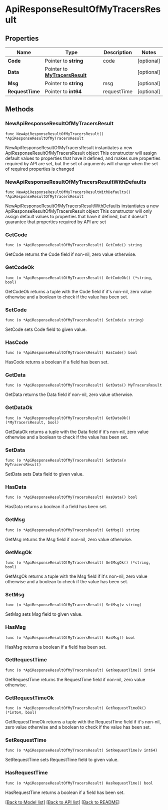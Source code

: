 # ApiResponseResultOfMyTracersResult

## Properties

Name | Type | Description | Notes
------------ | ------------- | ------------- | -------------
**Code** | Pointer to **string** | code | [optional] 
**Data** | Pointer to [**MyTracersResult**](MyTracersResult.md) |  | [optional] 
**Msg** | Pointer to **string** | msg | [optional] 
**RequestTime** | Pointer to **int64** | requestTime | [optional] 

## Methods

### NewApiResponseResultOfMyTracersResult

`func NewApiResponseResultOfMyTracersResult() *ApiResponseResultOfMyTracersResult`

NewApiResponseResultOfMyTracersResult instantiates a new ApiResponseResultOfMyTracersResult object
This constructor will assign default values to properties that have it defined,
and makes sure properties required by API are set, but the set of arguments
will change when the set of required properties is changed

### NewApiResponseResultOfMyTracersResultWithDefaults

`func NewApiResponseResultOfMyTracersResultWithDefaults() *ApiResponseResultOfMyTracersResult`

NewApiResponseResultOfMyTracersResultWithDefaults instantiates a new ApiResponseResultOfMyTracersResult object
This constructor will only assign default values to properties that have it defined,
but it doesn't guarantee that properties required by API are set

### GetCode

`func (o *ApiResponseResultOfMyTracersResult) GetCode() string`

GetCode returns the Code field if non-nil, zero value otherwise.

### GetCodeOk

`func (o *ApiResponseResultOfMyTracersResult) GetCodeOk() (*string, bool)`

GetCodeOk returns a tuple with the Code field if it's non-nil, zero value otherwise
and a boolean to check if the value has been set.

### SetCode

`func (o *ApiResponseResultOfMyTracersResult) SetCode(v string)`

SetCode sets Code field to given value.

### HasCode

`func (o *ApiResponseResultOfMyTracersResult) HasCode() bool`

HasCode returns a boolean if a field has been set.

### GetData

`func (o *ApiResponseResultOfMyTracersResult) GetData() MyTracersResult`

GetData returns the Data field if non-nil, zero value otherwise.

### GetDataOk

`func (o *ApiResponseResultOfMyTracersResult) GetDataOk() (*MyTracersResult, bool)`

GetDataOk returns a tuple with the Data field if it's non-nil, zero value otherwise
and a boolean to check if the value has been set.

### SetData

`func (o *ApiResponseResultOfMyTracersResult) SetData(v MyTracersResult)`

SetData sets Data field to given value.

### HasData

`func (o *ApiResponseResultOfMyTracersResult) HasData() bool`

HasData returns a boolean if a field has been set.

### GetMsg

`func (o *ApiResponseResultOfMyTracersResult) GetMsg() string`

GetMsg returns the Msg field if non-nil, zero value otherwise.

### GetMsgOk

`func (o *ApiResponseResultOfMyTracersResult) GetMsgOk() (*string, bool)`

GetMsgOk returns a tuple with the Msg field if it's non-nil, zero value otherwise
and a boolean to check if the value has been set.

### SetMsg

`func (o *ApiResponseResultOfMyTracersResult) SetMsg(v string)`

SetMsg sets Msg field to given value.

### HasMsg

`func (o *ApiResponseResultOfMyTracersResult) HasMsg() bool`

HasMsg returns a boolean if a field has been set.

### GetRequestTime

`func (o *ApiResponseResultOfMyTracersResult) GetRequestTime() int64`

GetRequestTime returns the RequestTime field if non-nil, zero value otherwise.

### GetRequestTimeOk

`func (o *ApiResponseResultOfMyTracersResult) GetRequestTimeOk() (*int64, bool)`

GetRequestTimeOk returns a tuple with the RequestTime field if it's non-nil, zero value otherwise
and a boolean to check if the value has been set.

### SetRequestTime

`func (o *ApiResponseResultOfMyTracersResult) SetRequestTime(v int64)`

SetRequestTime sets RequestTime field to given value.

### HasRequestTime

`func (o *ApiResponseResultOfMyTracersResult) HasRequestTime() bool`

HasRequestTime returns a boolean if a field has been set.


[[Back to Model list]](../README.md#documentation-for-models) [[Back to API list]](../README.md#documentation-for-api-endpoints) [[Back to README]](../README.md)


